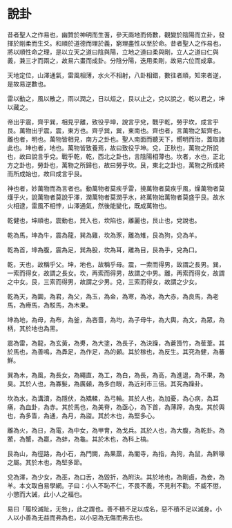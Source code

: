 # 說卦

昔者聖人之作易也，幽贊於神明而生蓍，參天兩地而倚數，觀變於陰陽而立卦，發揮於剛柔而生爻。和順於道德而理於義，窮理盡性以至於命。昔者聖人之作易也，將以順性命之理，是以立天之道曰陰與陽，立地之道曰柔與剛，立人之道曰仁與義，兼三才而兩之，故易六畫而成卦。分陰分陽，迭用柔剛，故易六位而成章。

天地定位，山澤通氣，雷風相薄，水火不相射，八卦相錯，數往者順，知來者逆，是故易逆數也。

雷以動之，風以散之，雨以潤之，日以烜之，艮以止之，兌以說之，乾以君之，坤以藏之。

帝出乎震，齊乎巽，相見乎離，致役乎坤，說言乎兌，戰乎乾，勞乎坎，成言乎艮。萬物出乎震，震，東方也。齊乎巽，巽，東南也。齊也者，言萬物之絜齊也。離也者，明也。萬物皆相見，南方之卦也。聖人南面而聽天下，嚮明而治，蓋取諸此也。坤也者，地也。萬物皆致養焉，故曰致役乎坤。兌，正秋也，萬物之所說也，故曰說言乎兌。戰乎乾，乾，西北之卦也，言陰陽相薄也。坎者，水也，正北方之卦也，勞卦也，萬物之所歸也，故曰勞乎坎。艮，東北之卦也，萬物之所成終而所成始也，故曰成言乎艮。

神也者，妙萬物而為言者也。動萬物者莫疾乎雷，撓萬物者莫疾乎風，燥萬物者莫熯乎火，說萬物者莫說乎澤，潤萬物者莫潤乎水，終萬物始萬物者莫盛乎艮。故水火相逮，雷風不相悖，山澤通氣，然後能變化，既成萬物也。

乾健也，坤順也，震動也，巽入也，坎陷也，離麗也，艮止也，兌說也。

乾為馬，坤為牛，震為龍，巽為雞，坎為豕，離為雉，艮為狗，兌為羊。

乾為首，坤為腹，震為足，巽為股，坎為耳，離為目，艮為手，兌為口。

乾，天也，故稱乎父。坤，地也，故稱乎母。震，一索而得男，故謂之長男。巽，一索而得女，故謂之長女。坎，再索而得男，故謂之中男。離，再索而得女，故謂之中女。艮，三索而得男，故謂之少男。兌，三索而得女，故謂之少女。

乾為天，為圜，為君，為父，為玉，為金，為寒，為冰，為大赤，為良馬，為老馬，為瘠馬，為駁馬，為木果。

坤為地，為母，為布，為釜，為吝嗇，為均，為子母牛，為大輿，為文，為眾，為柄，其於地也為黑。

震為雷，為龍，為玄黃，為旉，為大塗，為長子，為決躁，為蒼筤竹，為萑葦。其於馬也，為善鳴，為馵足，為作足，為的顙。其於稼也，為反生。其究為健，為蕃鮮。

巽為木，為風，為長女，為繩直，為工，為白，為長，為高，為進退，為不果，為臭。其於人也，為寡髮，為廣顙，為多白眼，為近利市三倍。其究為躁卦。

坎為水，為溝瀆，為隱伏，為矯輮，為弓輪。其於人也，為加憂，為心病，為耳痛，為血卦，為赤。其於馬也，為美脊，為亟心，為下首，為薄蹄，為曳。其於輿也，為多眚，為通，為月，為盜。其於木也，為堅多心。

離為火，為日，為電，為中女，為甲冑，為戈兵。其於人也，為大腹，為乾卦。為鱉，為蟹，為蠃，為蚌，為龜。其於木也，為科上槁。

艮為山，為徑路，為小石，為門闕，為果蓏，為閽寺，為指，為狗，為鼠，為黔喙之屬。其於木也，為堅多節。

兌為澤，為少女，為巫，為口舌，為毀折，為附決。其於地也，為剛鹵，為妾，為羊。本文取自易學網。子曰：小人不恥不仁，不畏不義，不見利不勸。不威不懲，小懲而大誡，此小人之福也。

易曰「履校滅趾，无咎」，此之謂也。善不積不足以成名，惡不積不足以滅身。小人以小善為无益而弗為也，以小惡為无傷而弗去也。
